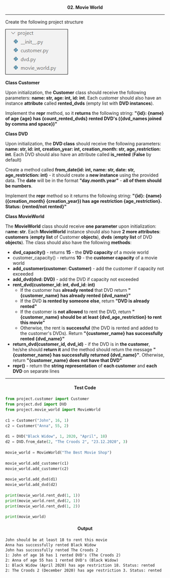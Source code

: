 <p align="center">
<strong>
02. Movie World
</strong>
</p>

________________________________________________________

<p align="left">

Create the following project structure

![Picture1.png](Picture1.png)

<b>Class Customer</b>

Upon initialization, the **Customer** class should receive the following parameters: **name: str, age: int, id: int**. Each customer should also have an instance **attribute** called **rented_dvds** (empty list with **DVD instances**).

Implement the **__repr__** method, so it **returns** the following string: **"{id}: {name} of age {age} has {count_rented_dvds} rented DVD's ({dvd_names joined by comma and space})"**

<b>Class DVD</b>

Upon initialization, the **DVD class** should receive the following parameters: **name: str, id: int, creation_year: int, creation_month: str, age_restriction: int**. Each DVD should also have an attribute called **is_rented** (**False** by default)

Create a method called **from_date(id: int, name: str, date: str, age_restriction: int)** - it should create a **new instance** using the provided data. The **date** will be in the format **"day.month.year"** - **all of them should be numbers**.

Implement the **__repr__** method so it returns the following string: **"{id}: {name} ({creation_month} {creation_year}) has age restriction {age_restriction}. Status: {rented/not rented}"**

<b>Class MovieWorld</b>

The **MovieWorld** class should receive **one parameter** upon initialization: n**ame: str**. Each **MovieWorld** instance should also have **2 more attributes**: **customers** (**empty list** of Customer **objects**), **dvds** (**empty list** of DVD **objects**). The class should also have the following **methods**:
- **dvd_capacity()** - returns **15** - the **DVD capacity** of a movie world
- customer_capacity() - returns **10** - the **customer capacity** of a movie world
- **add_customer(customer: Customer)** - add the customer if capacity not exceeded
- **add_dvd(dvd: DVD)** - add the DVD if capacity not exceeded
- **rent_dvd(customer_id: int, dvd_id: int)**
  - If the customer has **already rented** that DVD return **"{customer_name} has already rented {dvd_name}"**
  -	If the DVD **is rented by someone else**, return **"DVD is already rented"**
  -	If the customer is **not allowed** to rent the DVD, return **"{customer_name} should be at least {dvd_age_restriction} to rent this movie"**
  -	Otherwise, the rent is **successful** (the DVD is rented and added to the customer's DVDs). Return **"{customer_name} has successfully rented {dvd_name}"**
- **return_dvd(customer_id, dvd_id)** - if the DVD is in **the customer**, he/she should **return it** and the method should return the message **"{customer_name} has successfully returned {dvd_name}"**. Otherwise, return **"{customer_name} does not have that DVD"** 
- **__repr__()** - return the **string representation** of **each customer** and **each DVD** on separate lines
</p>

_____________________________________________________________

<h4 align="center">Test Code</h4>

```Python
from project.customer import Customer
from project.dvd import DVD
from project.movie_world import MovieWorld

c1 = Customer("John", 16, 1)
c2 = Customer("Anna", 55, 2)

d1 = DVD("Black Widow", 1, 2020, "April", 18)
d2 = DVD.from_date(2, "The Croods 2", "23.12.2020", 3)

movie_world = MovieWorld("The Best Movie Shop")

movie_world.add_customer(c1)
movie_world.add_customer(c2)

movie_world.add_dvd(d1)
movie_world.add_dvd(d2)

print(movie_world.rent_dvd(1, 1))
print(movie_world.rent_dvd(2, 1))
print(movie_world.rent_dvd(1, 2))

print(movie_world)
```

<h4 align="center">Output</h4>

```
John should be at least 18 to rent this movie
Anna has successfully rented Black Widow
John has successfully rented The Croods 2
1: John of age 16 has 1 rented DVD's (The Croods 2)
2: Anna of age 55 has 1 rented DVD's (Black Widow)
1: Black Widow (April 2020) has age restriction 18. Status: rented
2: The Croods 2 (December 2020) has age restriction 3. Status: rented
```